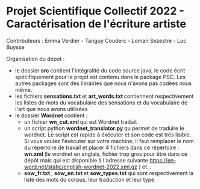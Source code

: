 # Projet Scientifique Collectif 2022 - Caractérisation de l'écriture artiste

Contributeurs : Emma Verdier - Tanguy Couderc - Loman Sezestre - Luc Buysse

Organisation du dépot :
- le dossier <b> src </b> contient l'intégralité du code source java, le code écrit spécifiquement pour le projet est contenu dans le package PSC. Les autres packages sont des librairies que nous n'avons pas codées nous même.
- les fichiers <b> sensations.txt </b> et <b> art_words.txt </b> contiennent respectivement les listes de mots du vocabulaire des sensations et du vocabulaire de l'art que nous avons utilisées
- le dossier <b> Wordnet </b> contient :
  - un fichier <b> wn_cut.xml </b> qui est Wordnet traduit
  - un script python <b> wordnet_translator.py </b> qu permet de traduire le wordnet. Le script est rapide à éxécuter et son code est très lisible. Si vous voulez l'éxécuter sur votre machine, il faut remplacer le nom du répertoire de travail et placer 4 fichiers dans ce répertoire : <b> wn.xml </b> (le wordnet en anglais, fichier trop gros pour être dans ce dépôt mais qui est disponible à l'adresse suivante <a> https://en-word.net/static/english-wordnet-2022.xml.gz </a>) et...
  - <b> sow_fr.txt </b>, <b> sow_en.txt </b> et <b> sow_types.txt </b> qui sont respectivement la liste des mots du corpus, leur traduction et leur type
